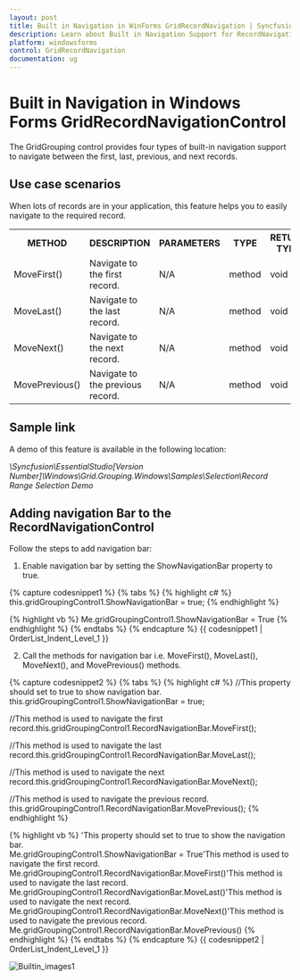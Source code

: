 ```yaml
---
layout: post
title: Built in Navigation in WinForms GridRecordNavigation | Syncfusion
description: Learn about Built in Navigation Support for RecordNavigationControl in Syncfusion® Essential® Studio Windows Forms and more details.
platform: windowsforms
control: GridRecordNavigation
documentation: ug
---
```


# Built in Navigation in Windows Forms GridRecordNavigationControl

The GridGrouping control provides four types of built-in navigation support to navigate between the first, last, previous, and next records. 

## Use case scenarios

When lots of records are in your application, this feature helps you to easily navigate to the required record.



<table>
<tr>
<th>
METHOD</th><th>
DESCRIPTION</th><th>
PARAMETERS</th><th>
TYPE</th><th>
RETURN TYPE</th><th>
REFERENCE LINKS</th></tr>
<tr>
<td>
MoveFirst()</td><td>
Navigate to the first record.</td><td>
N/A </td><td>
method</td><td>
void </td><td>
N/A. </td></tr>
<tr>
<td>
MoveLast()</td><td>
Navigate to the last record.</td><td>
N/A</td><td>
method</td><td>
void</td><td>
N/A</td></tr>
<tr>
<td>
MoveNext()</td><td>
Navigate to the next record.</td><td>
N/A</td><td>
method</td><td>
void</td><td>
N/A</td></tr>
<tr>
<td>
MovePrevious()</td><td>
Navigate to the previous record.</td><td>
N/A </td><td>
method</td><td>
void</td><td>
N/A</td></tr>
</table>

## Sample link

A demo of this feature is available in the following location:

_<Install Location>\Syncfusion\EssentialStudio\[Version Number]\Windows\Grid.Grouping.Windows\Samples\Selection\Record Range Selection Demo_

## Adding navigation Bar to the RecordNavigationControl

Follow the steps to add navigation bar:

1. Enable navigation bar by setting the ShowNavigationBar property to true. 

{% capture codesnippet1 %}
{% tabs %}
{% highlight c# %}
 this.gridGroupingControl1.ShowNavigationBar = true;
{% endhighlight %}

{% highlight vb %}
Me.gridGroupingControl1.ShowNavigationBar = True
{% endhighlight %}
{% endtabs %}
{% endcapture %}
{{ codesnippet1 | OrderList_Indent_Level_1 }}

2. Call the methods for navigation bar i.e. MoveFirst(), MoveLast(), MoveNext(), and MovePrevious() methods.  

{% capture codesnippet2 %}
{% tabs %}
{% highlight c# %}
//This property should set to true to show navigation bar.      
this.gridGroupingControl1.ShowNavigationBar = true;

//This method is used to navigate the first record.this.gridGroupingControl1.RecordNavigationBar.MoveFirst();

//This method is used to navigate the last record.this.gridGroupingControl1.RecordNavigationBar.MoveLast();

//This method is used to navigate the next record.this.gridGroupingControl1.RecordNavigationBar.MoveNext();

//This method is used to navigate the previous record.    
 this.gridGroupingControl1.RecordNavigationBar.MovePrevious();
{% endhighlight %}

{% highlight vb %}
'This property should set to true to show the navigation bar.      
Me.gridGroupingControl1.ShowNavigationBar = True'This method is used to navigate the first record.   
Me.gridGroupingControl1.RecordNavigationBar.MoveFirst()'This method is used to navigate the last record.   
Me.gridGroupingControl1.RecordNavigationBar.MoveLast()'This method is used to navigate the next record. 
Me.gridGroupingControl1.RecordNavigationBar.MoveNext()'This method is used to navigate the previous record.
Me.gridGroupingControl1.RecordNavigationBar.MovePrevious()
{% endhighlight %}
{% endtabs %}
{% endcapture %}
{{ codesnippet2 | OrderList_Indent_Level_1 }}
   
   ![Builtin_images1](Builtin_images/Builtin_img1.png)
